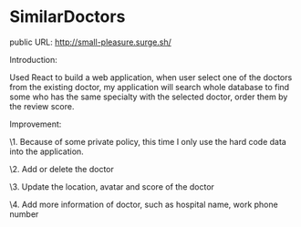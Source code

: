 # SimilarDoctors



public URL: http://small-pleasure.surge.sh/

 

Introduction: 

Used React to build a web application, when user select one of the doctors from the existing doctor, my application will search whole database to find some who has the same specialty with the selected doctor, order them by the review score.

 

Improvement: 

\1. Because of some private policy, this time I only use the hard code data into the application. 

\2. Add or delete the doctor

\3. Update the location, avatar and score of the doctor

\4. Add more information of doctor, such as hospital name, work phone number